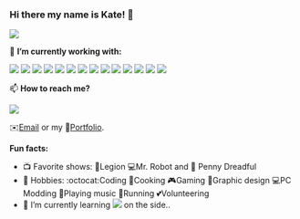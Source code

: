 
### Hi there my name is Kate! 👋

<!--
**ksoliven/ksoliven** is a ✨ _special_ ✨ repository because its `README.md` (this file) appears on your GitHub profile. -->
  <img src="https://i.ibb.co/HgzKSDN/banner2.png">
  
🔭 <b>I’m currently working with: </b>

 [<img src="https://img.shields.io/badge/Angular-DD0031?style=for-the-badge&logo=angular&logoColor=white">](https://angular.io/) [<img src="https://img.shields.io/badge/AngularJS-E23237?style=for-the-badge&logo=angularjs&logoColor=white">](https://angularjs.org/) [<img src="https://img.shields.io/badge/JavaScript-F7DF1E?style=for-the-badge&logo=javascript&logoColor=black">](https://www.javascript.com/) [<img src="https://img.shields.io/badge/CSS-239120?&style=for-the-badge&logo=css3&logoColor=white">](https://css3.com/) [<img src="https://img.shields.io/badge/Elastic_Search-005571?style=for-the-badge&logo=elasticsearch&logoColor=white">](https://www.elastic.co/?device=c&msclkid=37a5a3960eb41afc826ec65c75d4c2b3) [<img src="https://img.shields.io/badge/GIT-E44C30?style=for-the-badge&logo=git&logoColor=white">](https://git-scm.com/) [<img src="https://img.shields.io/badge/HTML5-E34F26?style=for-the-badge&logo=html5&logoColor=white">](https://html.com/) [<img src="https://img.shields.io/badge/Bootstrap-563D7C?style=for-the-badge&logo=bootstrap&logoColor=white">](https://getbootstrap.com/) [<img src="https://img.shields.io/badge/Jira-0052CC?style=for-the-badge&logo=Jira&logoColor=white">](https://www.atlassian.com/software/jira) [<img src="https://img.shields.io/badge/Microsoft_SharePoint-0078D4?style=for-the-badge&logo=microsoft-sharepoint&logoColor=white">](https://learn.microsoft.com/en-us/sharepoint/dev/spfx/sharepoint-framework-overview) [<img src="https://img.shields.io/badge/React-20232A?style=for-the-badge&logo=react&logoColor=61DAFB">](https://react.dev/) [<img src="https://img.shields.io/badge/Sass-CC6699?style=for-the-badge&logo=sass&logoColor=white">](https://sass-lang.com/) [<img src="https://img.shields.io/badge/Trello-0052CC?style=for-the-badge&logo=trello&logoColor=white">](https://trello.com/) [<img src="https://img.shields.io/badge/TypeScript-007ACC?style=for-the-badge&logo=typescript&logoColor=white">](https://www.typescriptlang.org/)

📫 <b> How to reach me? </b>

  <img src="https://i.ibb.co/nns9jQL/typing-anime.gif">

  :envelope:<a href="mailto:kate.c.soliven@gmail.com">Email</a> or my :briefcase:<a href="https://www.katedevdc.com">Portfolio</a>.

<b>Fun facts:</b>
- :tv: Favorite shows: :crystal_ball:Legion :computer:Mr. Robot and :ghost: Penny Dreadful
- :sparkler: Hobbies: :octocat:Coding :ramen:Cooking :video_game:Gaming :art:Graphic design :computer:PC Modding :guitar:Playing music :running:Running :two_hearts:Volunteering
- 🌱 I’m currently learning [<img src="https://img.shields.io/badge/Vue.js-35495E?style=for-the-badge&logo=vue.js&logoColor=4FC08D">](https://vuejs.org/) on the side..
